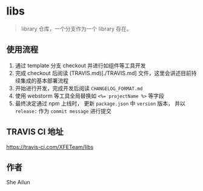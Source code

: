 # libs

> library 仓库，一个分支作为一个 library 存在。

## 使用流程

1. 通过 template 分支 checkout 并进行如组件等工具开发
2. 完成 checkout 后阅读 (TRAVIS.md)[./TRAVIS.md] 文件，这里会讲述目前持续集成的基本部署流程
3. 开始进行开发，完成开发后阅读 `CHANGELOG_FORMAT.md`
4. 使用 webstorm 等工具全局替换如 `<%= projectName %>` 等字段
5. 最终决定通过 npm 上线时， 更新 `package.json` 中 `version` 版本， 并以 `release:` 作为 `commit message` 进行提交 

## TRAVIS CI 地址

https://travis-ci.com/XFETeam/libs

## 作者
She Ailun
